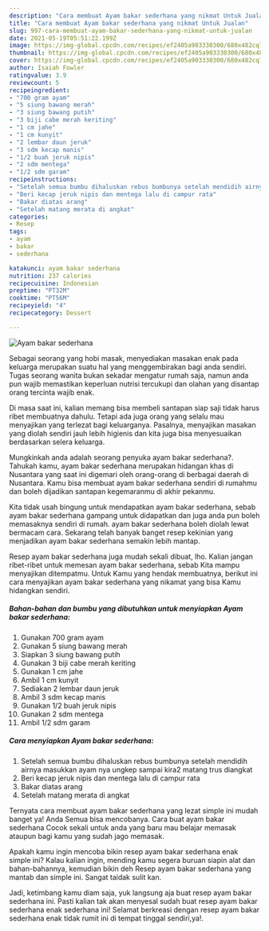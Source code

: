 ```yaml
---
description: "Cara membuat Ayam bakar sederhana yang nikmat Untuk Jualan"
title: "Cara membuat Ayam bakar sederhana yang nikmat Untuk Jualan"
slug: 997-cara-membuat-ayam-bakar-sederhana-yang-nikmat-untuk-jualan
date: 2021-05-19T05:51:22.199Z
image: https://img-global.cpcdn.com/recipes/ef2405a903330300/680x482cq70/ayam-bakar-sederhana-foto-resep-utama.jpg
thumbnail: https://img-global.cpcdn.com/recipes/ef2405a903330300/680x482cq70/ayam-bakar-sederhana-foto-resep-utama.jpg
cover: https://img-global.cpcdn.com/recipes/ef2405a903330300/680x482cq70/ayam-bakar-sederhana-foto-resep-utama.jpg
author: Isaiah Fowler
ratingvalue: 3.9
reviewcount: 5
recipeingredient:
- "700 gram ayam"
- "5 siung bawang merah"
- "3 siung bawang putih"
- "3 biji cabe merah keriting"
- "1 cm jahe"
- "1 cm kunyit"
- "2 lembar daun jeruk"
- "3 sdm kecap manis"
- "1/2 buah jeruk nipis"
- "2 sdm mentega"
- "1/2 sdm garam"
recipeinstructions:
- "Setelah semua bumbu dihaluskan rebus bumbunya setelah mendidih airnya masukkan ayam nya ungkep sampai kira2 matang trus diangkat"
- "Beri kecap jeruk nipis dan mentega lalu di campur rata"
- "Bakar diatas arang"
- "Setelah matang merata di angkat"
categories:
- Resep
tags:
- ayam
- bakar
- sederhana

katakunci: ayam bakar sederhana 
nutrition: 237 calories
recipecuisine: Indonesian
preptime: "PT32M"
cooktime: "PT56M"
recipeyield: "4"
recipecategory: Dessert

---
```



![Ayam bakar sederhana](https://img-global.cpcdn.com/recipes/ef2405a903330300/680x482cq70/ayam-bakar-sederhana-foto-resep-utama.jpg)

Sebagai seorang yang hobi masak, menyediakan masakan enak pada keluarga merupakan suatu hal yang menggembirakan bagi anda sendiri. Tugas seorang  wanita bukan sekadar mengatur rumah saja, namun anda pun wajib memastikan keperluan nutrisi tercukupi dan olahan yang disantap orang tercinta wajib enak.

Di masa  saat ini, kalian memang bisa membeli santapan siap saji tidak harus ribet membuatnya dahulu. Tetapi ada juga orang yang selalu mau menyajikan yang terlezat bagi keluarganya. Pasalnya, menyajikan masakan yang diolah sendiri jauh lebih higienis dan kita juga bisa menyesuaikan berdasarkan selera keluarga. 



Mungkinkah anda adalah seorang penyuka ayam bakar sederhana?. Tahukah kamu, ayam bakar sederhana merupakan hidangan khas di Nusantara yang saat ini digemari oleh orang-orang di berbagai daerah di Nusantara. Kamu bisa membuat ayam bakar sederhana sendiri di rumahmu dan boleh dijadikan santapan kegemaranmu di akhir pekanmu.

Kita tidak usah bingung untuk mendapatkan ayam bakar sederhana, sebab ayam bakar sederhana gampang untuk didapatkan dan juga anda pun boleh memasaknya sendiri di rumah. ayam bakar sederhana boleh diolah lewat bermacam cara. Sekarang telah banyak banget resep kekinian yang menjadikan ayam bakar sederhana semakin lebih mantap.

Resep ayam bakar sederhana juga mudah sekali dibuat, lho. Kalian jangan ribet-ribet untuk memesan ayam bakar sederhana, sebab Kita mampu menyajikan ditempatmu. Untuk Kamu yang hendak membuatnya, berikut ini cara menyajikan ayam bakar sederhana yang nikamat yang bisa Kamu hidangkan sendiri.

<!--inarticleads1-->

##### Bahan-bahan dan bumbu yang dibutuhkan untuk menyiapkan Ayam bakar sederhana:

1. Gunakan 700 gram ayam
1. Gunakan 5 siung bawang merah
1. Siapkan 3 siung bawang putih
1. Gunakan 3 biji cabe merah keriting
1. Gunakan 1 cm jahe
1. Ambil 1 cm kunyit
1. Sediakan 2 lembar daun jeruk
1. Ambil 3 sdm kecap manis
1. Gunakan 1/2 buah jeruk nipis
1. Gunakan 2 sdm mentega
1. Ambil 1/2 sdm garam




<!--inarticleads2-->

##### Cara menyiapkan Ayam bakar sederhana:

1. Setelah semua bumbu dihaluskan rebus bumbunya setelah mendidih airnya masukkan ayam nya ungkep sampai kira2 matang trus diangkat
1. Beri kecap jeruk nipis dan mentega lalu di campur rata
1. Bakar diatas arang
1. Setelah matang merata di angkat




Ternyata cara membuat ayam bakar sederhana yang lezat simple ini mudah banget ya! Anda Semua bisa mencobanya. Cara buat ayam bakar sederhana Cocok sekali untuk anda yang baru mau belajar memasak ataupun bagi kamu yang sudah jago memasak.

Apakah kamu ingin mencoba bikin resep ayam bakar sederhana enak simple ini? Kalau kalian ingin, mending kamu segera buruan siapin alat dan bahan-bahannya, kemudian bikin deh Resep ayam bakar sederhana yang mantab dan simple ini. Sangat taidak sulit kan. 

Jadi, ketimbang kamu diam saja, yuk langsung aja buat resep ayam bakar sederhana ini. Pasti kalian tak akan menyesal sudah buat resep ayam bakar sederhana enak sederhana ini! Selamat berkreasi dengan resep ayam bakar sederhana enak tidak rumit ini di tempat tinggal sendiri,ya!.

